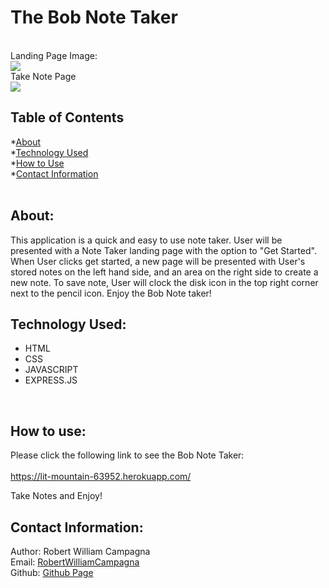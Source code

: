 # The Bob Note Taker
<br>
Landing Page Image:<br>
<img src="https://i.imgur.com/AUnFHvu.png"></a><br>
Take Note Page<br>
<img src="https://i.imgur.com/eVGszIj.png"></a><br>


## Table of Contents
*[About](#about)<br>
*[Technology Used](#technology-used)<br>
*[How to Use](#how-to-use)<br>
*[Contact Information](#contact-information)<br>
<br>

## About:
This application is a quick and easy to use note taker.  User will be presented with a Note Taker landing page with the option to "Get Started".  When User clicks get started, a new page will be presented with User's stored notes on the left hand side, and an area on the right side to create a new note.  To save note, User will clock the disk icon in the top right corner next to the pencil icon.  Enjoy the Bob Note taker!
<br>

## Technology Used:
- HTML
- CSS
- JAVASCRIPT
- EXPRESS.JS
<br>

## How to use:
Please click the following link to see the Bob Note Taker:  <br>
<br>
https://lit-mountain-63952.herokuapp.com/<br>

Take Notes and Enjoy!<br>

## Contact Information:
Author: Robert William Campagna<br>
Email: <a href="mailto:rwcnyla@gmail.com">RobertWilliamCampagna</a><br>
Github: <a href="https://github.com/RobertWilliamCampagna/note-taker">Github Page</a>
